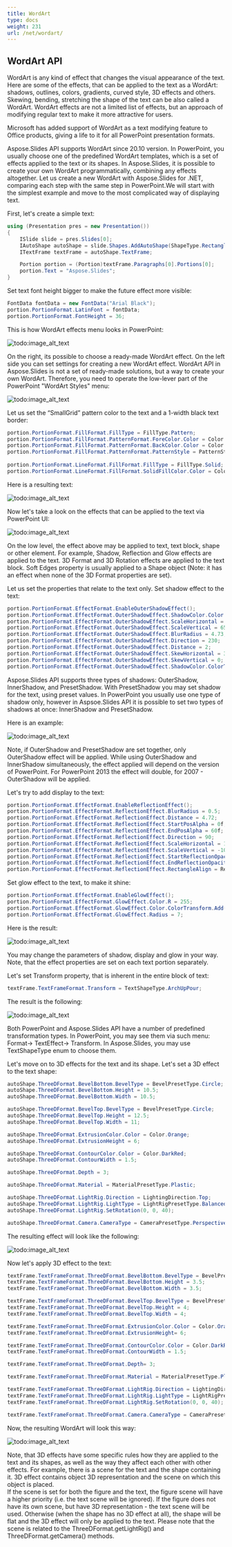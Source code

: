 ```yaml
---
title: WordArt
type: docs
weight: 231
url: /net/wordart/
---
```


## **WordArt API**
WordArt is any kind of effect that changes the visual appearance of the text. Here are some of the effects, that can be applied to the text as a WordArt: 
shadows, outlines, colors, gradients, curved style, 3D effects and others. Skewing, bending, stretching the shape of the text can be also called a WordArt.
WordArt effects are not a limited list of effects, but an approach of modifying regular text to make it more attractive for users.

Microsoft has added support of WordArt as a text modifying feature to Office products, giving a life to it for all PowerPoint presentation formats.

Aspose.Slides API supports WordArt since 20.10 version. In PowerPoint, you usually choose one of the predefined WordArt templates, which is a set of effects 
applied to the text or its shapes.
In Aspose.Slides, it is possible to create your own WordArt programmatically, combining any effects altogether. Let us create a new WordArt with Aspose.Slides for .NET, 
comparing each step with the same step in PowerPoint.We will start with the simplest example and move to the most complicated way of displaying text.

First, let's create a simple text:

``` csharp 
using (Presentation pres = new Presentation())
{
    ISlide slide = pres.Slides[0];
    IAutoShape autoShape = slide.Shapes.AddAutoShape(ShapeType.Rectangle, 200, 200, 400, 200);
    ITextFrame textFrame = autoShape.TextFrame;

    Portion portion = (Portion)textFrame.Paragraphs[0].Portions[0];
    portion.Text = "Aspose.Slides";
}
```
Set text font height bigger to make the future effect more visible:

``` csharp 
FontData fontData = new FontData("Arial Black");
portion.PortionFormat.LatinFont = fontData;
portion.PortionFormat.FontHeight = 36;
```

This is how WordArt effects menu looks in PowerPoint:

![todo:image_alt_text](image-20200930113926-1.png)


On the right, its possible to choose a ready-made WordArt effect. On the left side you can set settings for creating a new WordArt effect. 
WordArt API in Aspose.Slides is not a set of ready-made solutions, but a way to create your own WordArt. 
Therefore, you need to operate the low-lever part of the PowerPoint "WordArt Styles" menu:

![todo:image_alt_text](image-20200930114015-3.png)

Let us set the “SmallGrid” pattern color to the text and a 1-width black text border:

``` csharp 
portion.PortionFormat.FillFormat.FillType = FillType.Pattern;
portion.PortionFormat.FillFormat.PatternFormat.ForeColor.Color = Color.DarkOrange;
portion.PortionFormat.FillFormat.PatternFormat.BackColor.Color = Color.White;
portion.PortionFormat.FillFormat.PatternFormat.PatternStyle = PatternStyle.SmallGrid;
            
portion.PortionFormat.LineFormat.FillFormat.FillType = FillType.Solid;
portion.PortionFormat.LineFormat.FillFormat.SolidFillColor.Color = Color.Black;
```

Here is a resulting text:

![todo:image_alt_text](image-20200930114108-4.png)

Now let's take a look on the effects that can be applied to the text via PowerPoint UI:

![todo:image_alt_text](image-20200930114129-5.png)

On the low level, the effect above may be applied to text, text block, shape or other element. For example, Shadow, Reflection and Glow effects are applied to the text. 
3D Format and 3D Rotation effects are applied to the text block. Soft Edges property is usually applied to a Shape object 
(Note: it has an effect when none of the 3D Format properties are set).

Let us set the properties that relate to the text only. Set shadow effect to the text:

``` csharp 
portion.PortionFormat.EffectFormat.EnableOuterShadowEffect();
portion.PortionFormat.EffectFormat.OuterShadowEffect.ShadowColor.Color = Color.Black;
portion.PortionFormat.EffectFormat.OuterShadowEffect.ScaleHorizontal = 100;
portion.PortionFormat.EffectFormat.OuterShadowEffect.ScaleVertical = 65;
portion.PortionFormat.EffectFormat.OuterShadowEffect.BlurRadius = 4.73;
portion.PortionFormat.EffectFormat.OuterShadowEffect.Direction = 230;
portion.PortionFormat.EffectFormat.OuterShadowEffect.Distance = 2;
portion.PortionFormat.EffectFormat.OuterShadowEffect.SkewHorizontal = 30;
portion.PortionFormat.EffectFormat.OuterShadowEffect.SkewVertical = 0;
portion.PortionFormat.EffectFormat.OuterShadowEffect.ShadowColor.ColorTransform.Add(ColorTransformOperation.SetAlpha, 0.32f);
```

Aspose.Slides API supports three types of shadows: OuterShadow, InnerShadow, and PresetShadow. 
With PresetShadow you may set shadow for the text, using preset values. In PowerPoint you usually use one type of shadow only, 
however in Aspsoe.Slides API it is possible to set two types of shadows at once: InnerShadow and PresetShadow. 

Here is an example:

![todo:image_alt_text](image-20200930114225-6.png)

Note, if OuterShadow and PresetShadow are set together, only OuterShadow effect will be applied. 
While using OuterShadow and InnerShadow simultaneously, the effect applied will depend on the version of PowerPoint. 
For PowerPoint 2013 the effect will double, for 2007 - OuterShadow will be applied.

Let's try to add display to the text:

``` csharp 
portion.PortionFormat.EffectFormat.EnableReflectionEffect();
portion.PortionFormat.EffectFormat.ReflectionEffect.BlurRadius = 0.5; 
portion.PortionFormat.EffectFormat.ReflectionEffect.Distance = 4.72; 
portion.PortionFormat.EffectFormat.ReflectionEffect.StartPosAlpha = 0f; 
portion.PortionFormat.EffectFormat.ReflectionEffect.EndPosAlpha = 60f; 
portion.PortionFormat.EffectFormat.ReflectionEffect.Direction = 90; 
portion.PortionFormat.EffectFormat.ReflectionEffect.ScaleHorizontal = 100; 
portion.PortionFormat.EffectFormat.ReflectionEffect.ScaleVertical = -100;
portion.PortionFormat.EffectFormat.ReflectionEffect.StartReflectionOpacity = 60f;
portion.PortionFormat.EffectFormat.ReflectionEffect.EndReflectionOpacity = 0.9f;
portion.PortionFormat.EffectFormat.ReflectionEffect.RectangleAlign = RectangleAlignment.BottomLeft;   
```  
 
Set glow effect to the text, to make it shine:

``` csharp 
portion.PortionFormat.EffectFormat.EnableGlowEffect();
portion.PortionFormat.EffectFormat.GlowEffect.Color.R = 255;
portion.PortionFormat.EffectFormat.GlowEffect.Color.ColorTransform.Add(ColorTransformOperation.SetAlpha, 0.54f);
portion.PortionFormat.EffectFormat.GlowEffect.Radius = 7;
```  

Here is the result:

![todo:image_alt_text](image-20200930114621-7.png)

You may change the parameters of shadow, display and glow in your way. Note, that the effect properties are set on each text portion separately.

Let's set Transform property, that is inherent in the entire block of text:
``` csharp 
textFrame.TextFrameFormat.Transform = TextShapeType.ArchUpPour;
```

The result is the following:

![todo:image_alt_text](image-20200930114712-8.png)

Both PowerPoint and Aspose.Slides API have a number of predefined transformation types. 
In PowerPoint, you may see them via such menu: Format-> TextEffect-> Transform. In Aspose.Slides, you may use TextShapeType enum to choose them.

Let's move on to 3D effects for the text and its shape. Let's set a 3D effect to the text shape:

``` csharp 
autoShape.ThreeDFormat.BevelBottom.BevelType = BevelPresetType.Circle;
autoShape.ThreeDFormat.BevelBottom.Height = 10.5;
autoShape.ThreeDFormat.BevelBottom.Width = 10.5;

autoShape.ThreeDFormat.BevelTop.BevelType = BevelPresetType.Circle;
autoShape.ThreeDFormat.BevelTop.Height = 12.5;
autoShape.ThreeDFormat.BevelTop.Width = 11;

autoShape.ThreeDFormat.ExtrusionColor.Color = Color.Orange;
autoShape.ThreeDFormat.ExtrusionHeight = 6;

autoShape.ThreeDFormat.ContourColor.Color = Color.DarkRed;
autoShape.ThreeDFormat.ContourWidth = 1.5;

autoShape.ThreeDFormat.Depth = 3;

autoShape.ThreeDFormat.Material = MaterialPresetType.Plastic;

autoShape.ThreeDFormat.LightRig.Direction = LightingDirection.Top;
autoShape.ThreeDFormat.LightRig.LightType = LightRigPresetType.Balanced;
autoShape.ThreeDFormat.LightRig.SetRotation(0, 0, 40);

autoShape.ThreeDFormat.Camera.CameraType = CameraPresetType.PerspectiveContrastingRightFacing;
```

The resulting effect will look like the following:

![todo:image_alt_text](image-20200930114816-9.png)

Now let's apply 3D effect to the text:

``` csharp 
textFrame.TextFrameFormat.ThreeDFormat.BevelBottom.BevelType = BevelPresetType.Circle;
textFrame.TextFrameFormat.ThreeDFormat.BevelBottom.Height = 3.5;
textFrame.TextFrameFormat.ThreeDFormat.BevelBottom.Width = 3.5;

textFrame.TextFrameFormat.ThreeDFormat.BevelTop.BevelType = BevelPresetType.Circle;
textFrame.TextFrameFormat.ThreeDFormat.BevelTop.Height = 4;
textFrame.TextFrameFormat.ThreeDFormat.BevelTop.Width = 4;

textFrame.TextFrameFormat.ThreeDFormat.ExtrusionColor.Color = Color.Orange;
textFrame.TextFrameFormat.ThreeDFormat.ExtrusionHeight= 6;

textFrame.TextFrameFormat.ThreeDFormat.ContourColor.Color = Color.DarkRed;
textFrame.TextFrameFormat.ThreeDFormat.ContourWidth = 1.5;

textFrame.TextFrameFormat.ThreeDFormat.Depth= 3;

textFrame.TextFrameFormat.ThreeDFormat.Material = MaterialPresetType.Plastic;

textFrame.TextFrameFormat.ThreeDFormat.LightRig.Direction = LightingDirection.Top;
textFrame.TextFrameFormat.ThreeDFormat.LightRig.LightType = LightRigPresetType.Balanced;
textFrame.TextFrameFormat.ThreeDFormat.LightRig.SetRotation(0, 0, 40);

textFrame.TextFrameFormat.ThreeDFormat.Camera.CameraType = CameraPresetType.PerspectiveContrastingRightFacing;
```

Now, the resulting WordArt will look this way:

![todo:image_alt_text](image-20200930114905-10.png)

Note, that 3D effects have some specific rules how they are applied to the text and its shapes, as well as the way they affect each other with other effects.
For example, there is a scene for the text and the shape containing it. 
3D effect contains object 3D representation and the scene on which this object is placed.  
If the scene is set for both the figure and the text, 
the figure scene will have a higher priority (i.e. the text scene will be ignored). 
If the figure does not have its own scene, 
but have 3D representation - the text scene will be used. Otherwise (when the shape has no 3D effect at all), the shape will be flat and the 
3D effect will only be applied to the text. Please note that the scene is related to the ThreeDFormat.getLightRig() 
and ThreeDFormat.getCamera() methods.
